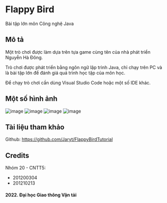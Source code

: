 # Flappy Bird
Bài tập lớn môn Công nghệ Java

## Mô tả
Một trò chơi được làm dựa trên tựa game cùng tên của nhà phát triển Nguyễn Hà Đông.

Trò chơi được phát triển bằng ngôn ngữ lập trình Java, chỉ chạy trên PC và là bài tập lớn để đánh giá quá trình học tập của môn học.

Để chạy trò chơi cần dùng Visual Studio Code hoặc một số IDE khác.

## Một số hình ảnh
![image](https://user-images.githubusercontent.com/85392867/163222904-8208606e-437b-49d3-82a8-5036878faaa4.png)
![image](https://user-images.githubusercontent.com/85392867/163222919-453ff749-87b3-4332-86bd-4febf4a29e0c.png)
![image](https://user-images.githubusercontent.com/85392867/163222937-87d2853c-2694-4ed7-88c5-081bcb6bdde3.png)
![image](https://user-images.githubusercontent.com/85392867/163222942-2e2421c9-43d1-43f8-a909-5fc63c0513f7.png)

## Tài liệu tham khảo

Github: https://github.com/Jaryt/FlappyBirdTutorial

## Credits
Nhóm 20 - CNTT5:

  * 201200304
  * 201210213

#### 2022. Đại học Giao thông Vận tải
